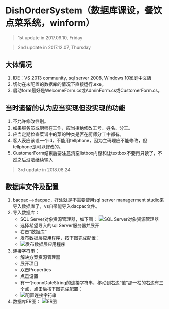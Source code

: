 # DishOrderSystem（数据库课设，餐饮点菜系统，winform）

>1st update in 2017.09.10, Friday

>2nd update in 2017.12.07, Thursday

## 大体情况
1. IDE：VS 2013 community, sql server 2008, Windows 10家庭中文版
2. 切勿在未配置的数据库的情况下直接运行.exe。
4. 启动form最好是WelcomeForm.cs或AdminForm.cs或CustomerForm.cs。

## 当时遗留的认为应当实现但没实现的功能
1. 不允许修改性别。
2. 如果服务员或厨师在工作，应当拒绝修改工号、姓名、分工。
1. 应当定期检查菜谱中的菜的种类是否在厨师分工中都有。
1. 客人表应该设一个id，不能用tellphone，因为主码理应不能修改，但tellphone是可以修改的。
1. CustomerForm结束后要注意清空listbox内容和让textbox不要再只读了，不然之后没法继续输入

>3rd update in 2018.08.24

## 数据库文件及配置
1. bacpac-->dacpac，好处就是不需要使用sql server managerment studio来导入数据库了，vs自带能导入dacpac文件。
2. 导入数据库：
    + SQL Server对象资源管理器，如下图：
        ![SQL Server对象资源管理器](.pic/1.png)
    + 选择希望导入的sql Server服务器并展开
    + 右击“数据库”
    + 发布数据层应用程序，按下图完成配置：
    + ![发布数据层应用程序](.pic/2.png)
3. 连接字符串：
    + 解决方案资源管理器
    + 展开项目
    + 双击Properties
    + 点击设置
    + 有一个connDateString的连接字符串，移动到右边“值”那一栏的右边有三个点，点击后按下图完成配置：
    + ![配置连接字符串](.pic/3.png)
4. 数据库ER图：
    ![ER图](.pic/ER.jpg)


